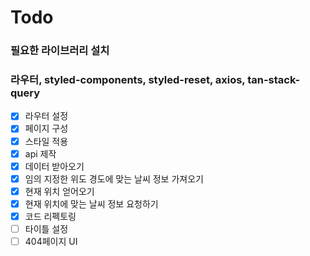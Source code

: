 # Todo

### 필요한 라이브러리 설치

### 라우터, styled-components, styled-reset, axios, tan-stack-query

- [x] 라우터 설정
- [x] 페이지 구성
- [x] 스타일 적용
- [x] api 제작
- [x] 데이터 받아오기
- [x] 임의 지정한 위도 경도에 맞는 날씨 정보 가져오기
- [x] 현재 위치 얻어오기
- [x] 현재 위치에 맞는 날씨 정보 요청하기
- [x] 코드 리펙토링
- [ ] 타이틀 설정
- [ ] 404페이지 UI
